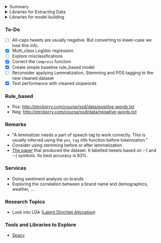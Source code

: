 <details><summary>Summary</summary>
    
([source](https://monkeylearn.com/sentiment-analysis/))
- Sentiment analysis, just as many other NLP problems, can be modeled as a classification problem where two sub-problems must be resolved:  

    - Subjectivity classification: Fact or opinion
    - Polarity classification: positive, negative or neutral.

- Opinions or facts can be Direct/Comparative, Explicit/Implicit, their scope can be document_level/sentence_level/sub-sentence level.  
- SA tools can focus on polarity (good), feelings (happy) or intentions (interested). They may use fine-grained polarity (very good) and may identify which type of feeling a polarity has (negative and sad).  
- Usually we are interested in not polarity, but also which specific aspect or feature is being judged (E.x. Location of a store may be bad but its food quality be good).
- Algorithms can be rule-based (i.e. hand-crafted) or ML-based or hybrid.  
- The ML-based approach involves two major steps: Feature extraction and classification step. 
    - Feature extraction is to transform the text into a numerical representation, usually a vector. This is also called *text vectorization*. The classical approaches have been bag-of-words (we have a dictionary and count occurance of each word in the sentence and use that number in the vector) or bag-of-ngrams (similar to bag-of-words but now we consider n-tuples of connected words).
    - The classification step usually involves a statistical model like Naïve Bayes (works particularly well with NLP problems), Logistic Regression, Support Vector Machines, or Neural Networks.
- Among the challenges of SA are subjectivity and tone, context-based polarity, irony and sarcasm, emoji's, defining 'neutral' (e.x. objective text [the bag is red] and irrelevant data).
- Since in NLP, number of features is less, we should inspect the errors that classifier makes to improve the model by adding more features. We can repeat this process, but each time we should select a different eval-set/training split, to avoid overfitting. 
</p></details>
    

<details><summary>Libraries for Extracting Data</summary>
    
### Pattern ([source](https://www.clips.uantwerpen.be/pages/pattern-web))
Pattern is a web mining module for Python. Here we only focus in `pattern.web`. For other modules see [here](https://www.clips.uantwerpen.be/pattern).
```Python
from pattern.web import URL, extension
url = URL('http://www.clips.ua.ac.be/media/pattern_schema.gif')
f = open('test' + extension(url.page), 'wb') # save as test.gif
f.write(url.download())
f.close()

from pattern.web import download
html = download('http://www.clips.ua.ac.be/', unicode=True)
# The plaintext() function removes HTML formatting. It has many options. See the source for more details.

from pattern.web import Google, plaintext
engine = Google((license=None, throttle=0.5, language=None)  # Google, Yahoo, Bing, DuckDuckGo, Twitter, Facebook, Wikipedia, Wiktionary, Wikia, DBPedia, Flickr and Newsfeed.
for result in engine.search('"John Doe"'): # .search(query, type = SEARCH/IMAGE/NEWS, start = 1, count = 10, size = None/TINY/SMALL/MEDIUM/LARGE (for images), cached = True)
  print(plaintext(result.text)) # .text: summary, .url, .title, .language, .author, .date: for news items and images

# Twitter Search
# Since new tweets become available more quickly than we can query pages (~8700 tweets/second), the best way to get a continuous chunk of tweets is to pass the last seen tweet id:
from pattern.web import Twitter
t = Twitter()
i = None
for j in range(3):
  for tweet in t.search('win', start=i, count=10):
    print(tweet.text)
    print()
    i = tweet.id
  print('--------')

# Twitter Streaming
import time
from pattern.web import Twitter
s = Twitter().stream('#win')
while True:
  time.sleep(1)
  s.update(bytes=1024)
  print(s[-1].text if s else '')

# PDF Parser (since it relies on PDFMiner, only works with Python 2)
# The PDF object (based on PDFMiner) parses the source text from a PDF file:
# *** haven't got this to work properly yet ***
from pattern.web import URL, PDF
url = URL('http://.../name.pdf')
pdf = PDF(url.download())
print(pdf.string)
````


### textract ([Source](https://textract.readthedocs.io/en/stable/index.html))
Getting text out of PDF's, images, Word document, ... .  
Works only with local files.

#### Installation
````BASH
$sudo apt-get install python-dev libxml2-dev libxslt1-dev antiword unrtf poppler-utils pstotext tesseract-ocr \
flac ffmpeg lame libmad0 libsox-fmt-mp3 sox libjpeg-dev swig libpulse-dev
$pip install textract
````
#### Usage
````BASH
import textract
text = textract.process("path/to/local/file")
````

### pdftotext
with [`pdftotext`](https://github.com/jalan/pdftotext) we have the option to extract certain pages.  
Works only with local files.
</details>


<details><summary>Libraries for model building</summary>
    
### Scikit-Learn ([Source](https://www.twilio.com/blog/2017/12/sentiment-analysis-scikit-learn.html))
````Python
from sklearn.feature_extraction.text import CountVectorizer

data = []
data_labels = []
with open("pos_tweets.txt", encoding="utf8") as f:
    for i in f: 
        data.append(i) 
        data_labels.append('pos')  # label can be anything (doesn't have to be 'pos' and 'neg')
with open("neg_tweets.txt", encoding="utf8") as f:
    for i in f: 
        data.append(i)
        data_labels.append('neg')
        
vectorizer = CountVectorizer(token_pattern = '[a-z][a-z]+')  # tokens need to be at least 2 letters (no numbers or ...)
print(vectorizer) # see the default options

features = vectorizer.fit_transform(data)
print('Number of Features: ', len(vectorizer.get_feature_names()))
print('Some of features: ', vectorizer.get_feature_names()[:10])
features_nd = features.toarray()
print('Dimentions of features matrix: ', features_nd.shape) # we have 2004 lines of data (tweets)
print(features_nd[:5])

from sklearn.model_selection import train_test_split
X_train, X_val, y_train, y_val  = train_test_split(features_nd, data_labels, test_size=0.2, random_state=42)

from sklearn.linear_model import LogisticRegression
log_model = LogisticRegression(solver='liblinear')
log_model.fit(X=X_train, y=y_train)
y_pred = log_model.predict(X_val)

from sklearn.metrics import accuracy_score
print(round(accuracy_score(y_val, y_pred), 3))    # 0.830
````
#### Parameter-tuning
````Python
best_acc = 0
best_params = {}

from sklearn.model_selection import ParameterGrid
param_grid = { 'loss' : ['hinge', 'log', 'modified_huber', 'squared_hinge', 'perceptron'], 
            # 'hinge' gives a linear SVM, 'log' gives Logistic Regression, ...
            'alpha' : [.001, .0005, .0001],
            'max_iter' : [10, 50],
            }
for params in ParameterGrid(param_grid):
    pipe = Pipeline([#('tfidf', TfidfTransformer()),
                        ('clf-svm', SGDClassifier(**params, penalty='l2', random_state=42)),])
    pipe.fit(X_train, y_train)
    y_pred = pipe.predict(X_val)
    acc = round(accuracy_score(y_val, y_pred), 4)
    print(params, acc)
    if acc > best_acc:
        best_params = params
        best_acc = acc
print('\n', best_params, best_acc)
````
#### Finding Misclassified Items
````Python
def find_misclassified_samples(X_val, y_val, y_pred, data, vectorizer):
  # 'data' is vectorized and then split into train and validation (X_val) sets. 
  # y_val is the actual label for X_val. y_pred is the predicted label for X_val.
  # vectorizer is Scikit's CountVectorizer instance.
  
  misclassified_transformed_data = []
  
  for index, polarity in enumerate(y_pred):
    if y_val[index] != polarity:
      misclassified_transformed_data.append((X_val[index], polarity))

  for item in misclassified_transformed_data:
    features_list = vectorizer.inverse_transform(item[0])
    features = features_list[0]
    for line in data:
      flag = True
      for feature in features:
        if feature not in line.lower():
          flag = False
          break
      if flag:
        print('classifiend incorrectly as', item[1], line.rstrip('\n'))
````

### NLTK

````Python
import nltk
from nltk import word_tokenize
from collections import Counter
import random

data_labels = []
data = []
with open('pos_tweets.txt', encoding='utf8') as f:
  pos = f.read()
  f.seek(0)
  for i in f:
    data.append(i)
    data_labels.append('pos')
with open('neg_tweets.txt', encoding='utf8') as f:
  neg = f.read()
  f.seek(0)
  for i in f:
    data.append(i)
    data_labels.append('neg')

tokens = word_tokenize(pos) + word_tokenize(neg)
print('# of tokens: ', len(tokens))
from nltk.corpus import stopwords 
stop_words = set(stopwords.words('english')) 
filtered_tokens = [w for w in tokens if w not in stop_words] 
print('# of filtered tokens: ', len(filtered_tokens))

from nltk.stem import WordNetLemmatizer
lemmatizer = WordNetLemmatizer()

from nltk.corpus import stopwords 
stop_words = set(stopwords.words('english')) 
filtered_tokens = [w for w in tokens if w not in stop_words] 

for n in [1150]: # out of all tokens we select n of the most comon of them
  most_common_tokens = {i[0] for i in Counter(lemmatizer.lemmatize(w.lower()) for w in filtered_tokens).most_common(n) if len(i[0]) > 1}
  #print('number of chosen distinct tokens: ', len(most_common_tokens))
  
  # creating featureset
  for index, item in enumerate(data):
    data[index] = [{word: True for word in word_tokenize(item) if word.lower() in most_common_tokens}, data_labels[index]]

  random.seed(43)
  # split data for validation
  random.shuffle(data)
  training = data[:int((.8)*len(data))]
  val = data[int((.8)*len(data)):]
  
  from nltk.classify import NaiveBayesClassifier
  classifier = NaiveBayesClassifier.train(training)
  
  preds = classifier.classify_many([fs for (fs, l) in val])
  from nltk.classify.util import accuracy
  print(n, ': ', round(accuracy(classifier, val), 3))  # accuracy ranges around .79 to .88 depending on the seed
  
  classifier.show_most_informative_features()
  print(classifier.classify(featureset("Cats are awesome!")))  # pos
````

### TextBlob ([source](https://textblob.readthedocs.io/en/dev/))    

"TextBlob stands on the giant shoulders of NLTK and pattern, and plays nicely with both."  
- TextBlob is pre-trained and performs not too bad in general. It had71% accuracy on the small tweeter data (although if we include only those polarities `p` that `abs(p) > .9` then the accuracy becomes 96%). For example polarity of 'glorious' is 0 and polarity of 'Thnx man, that means an awful lot to me' is -1.
- Polarity of 'hater' is 0 and polarity of 'hate' is -0.8. Couldn't find a way to get 'hate' from 'hater'. Stemming and lemmatization methods I found either return 'hater' or 'hat'.
```Python
from textblob import TextBlob

text = '...'  
blob = TextBlob(text)  # textblobs are like Python strings; they can be sliced, concated and common string methods can be applied on them

for sentence in blob.sentences:
    print(sentence.sentiment.polarity)  # sentence.sentiment is a tuple of polarity (in [-1, 1]) and subjectivity (in [0,1], 1 being completely subjective).

blob.words
blob.sentences  # list of sentences. Sentences are seperated by periods '.'
blob.sentences[0].words
blob.tags           # List of part of speech tags. E.x. ('The', 'DT'). Full list: https://www.clips.uantwerpen.be/pages/mbsp-tags)
blob.noun_phrases   # list of noun phrases like 'ultimate movie monster'.

blob.words.lemmatize() # simplifies and uses one format for different variations. We can use WordNet POS like word.lemmatize('v') which outputs 'go' given 'went'.
blob.words.pluralize() # 'study' -> 'studies' (applies on everything: 'the' -> 'thes' (but transforms "'s" to "s'"))
blob.words.singularize() # 'studies' -> 'study', "'s" -> "'"
blob.correct() # makes spelling corrections. Currently works in Python < 3.7

from textblob import Word
Word('driught').spellcheck()  # [('draught', 0.875), ('drought', 0.125)]

blob.words.count('hi', case_sensitive=True) # default False
blob.noun_phrases.count('hi there', case_sensitive=True) # default False

# Language translation and detection is powered by the Google Translate API.
blob.translate(from_lang="en", to="es")  # translates to the specified language. If source is not specified it tries to auto-detect.
blob.detect_language()

# n-grams return a list of tuples of n successive words.
blob = TextBlob("Now is better than never.")
blob.ngrams(n=3)  # [WordList(['Now', 'is', 'better']), WordList(['is', 'better', 'than']), WordList(['better', 'than', 'never'])]
```
[Creating a custom sentiment analyzer](https://textblob.readthedocs.io/en/dev/classifiers.html#classifiers)

</details>



  
### To-Do
- [ ] All-caps tweets are usually negative. But converting to lower-case we lose this info.
- [x] Multi_class Logistic regression
- [ ] Explore misclassfications
- [x] Correct the `Compress` function
- [x] Create simple baseline rule_based model
- [ ] Reconsider applying Lemmatization, Stemming and POS tagging to the new cleaned dataset
- [x] Test performance with cleaned stopwords

### Rule_based
- Pos: http://ptrckprry.com/course/ssd/data/positive-words.txt
- Neg: http://ptrckprry.com/course/ssd/data/negative-words.txt

### Remarks
- "A lemmatizer needs a part of speech tag to work correctly. This is usually inferred using the `pos_tag` nltk function before tokenization."
- Consider using stemming before or after lemmatization
- [The paper](https://s3.amazonaws.com/academia.edu.documents/34632156/Twitter_Sentiment_Classification_using_Distant_Supervision.pdf?response-content-disposition=inline%3B%20filename%3DTwitter_Sentiment_Classification_using_D.pdf&X-Amz-Algorithm=AWS4-HMAC-SHA256&X-Amz-Credential=AKIAIWOWYYGZ2Y53UL3A%2F20190620%2Fus-east-1%2Fs3%2Faws4_request&X-Amz-Date=20190620T213431Z&X-Amz-Expires=3600&X-Amz-SignedHeaders=host&X-Amz-Signature=99677c7040f123dec6fff770d493bda4218015f4c24fd3d8d676a8eef18c55b5) that produced the dataset. It labelled tweets based on :-) and :-( symbols. Its best accuracy is 83%. 

### Services
- Doing sentiment analysis on brands
- Exploring the correlation between a brand name and demographics, weather, ...

### Research Topics
- Look into LDA ([Latent Dirichlet Allocation](https://en.wikipedia.org/wiki/Latent_Dirichlet_allocation))

### Tools and Libraries to Explore
- [Spacy](https://en.wikipedia.org/wiki/SpaCy)
